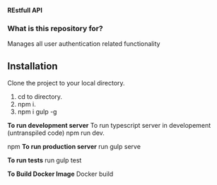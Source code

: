 
**REstfull API**

### What is this repository for?
Manages all user authentication related functionality

## Installation

Clone the project to your local directory.

1. cd to directory.
2. npm i.
3. npm i gulp -g

**To run development server**
To run typescript server in developement (untranspiled code) npm run dev.

npm
**To run production server**
run gulp serve

**To run tests**
run gulp test

**To Build Docker Image**
Docker build